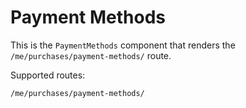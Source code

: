 # Payment Methods

This is the `PaymentMethods` component that renders the `/me/purchases/payment-methods/` route.

Supported routes:

```
/me/purchases/payment-methods/
```

